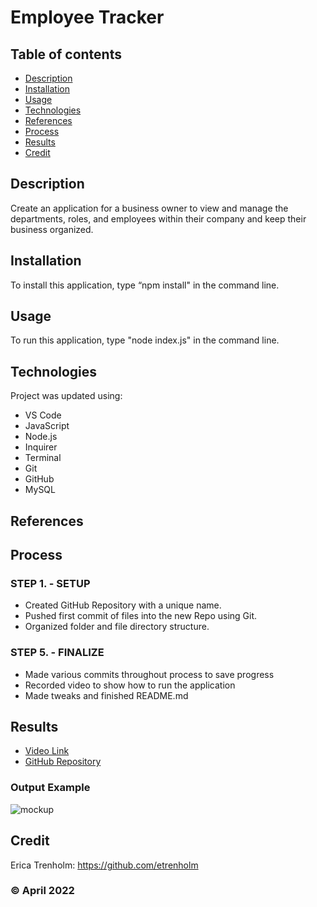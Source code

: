 # Employee Tracker

## Table of contents
* [Description](#description)
* [Installation](#installation)
* [Usage](#usage)
* [Technologies](#technologies)
* [References](#references)
* [Process](#process)
* [Results](#results)
* [Credit](#credit)

## Description
Create an application for a business owner to view and manage the departments, roles, and employees within their company and keep their business organized.

## Installation
To install this application, type “npm install" in the command line.

## Usage
To run this application, type "node index.js" in the command line.

## Technologies
Project was updated using:
* VS Code
* JavaScript
* Node.js
* Inquirer
* Terminal
* Git
* GitHub
* MySQL

## References

## Process
### STEP 1. - SETUP
* Created GitHub Repository with a unique name.
* Pushed first commit of files into the new Repo using Git.
* Organized folder and file directory structure.

### STEP 5. - FINALIZE
* Made various commits throughout process to save progress
* Recorded video to show how to run the application
* Made tweaks and finished README.md

## Results
* [Video Link]()
* [GitHub Repository](https://github.com/etrenholm/employee-tracker)

### Output Example
![mockup]()

## Credit
Erica Trenholm: https://github.com/etrenholm

### ©️ April 2022